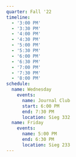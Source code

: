 ```yaml
---
quarter: Fall '22
timeline:
  - '3:00 PM'
  - '3:30 PM'
  - '4:00 PM'
  - '4:30 PM'
  - '5:00 PM'
  - '5:30 PM'
  - '6:00 PM'
  - '6:30 PM'
  - '7:00 PM'
  - '7:30 PM'
  - '8:00 PM'
schedule:
  name: Wednesday
    events:
      name: Journal Club
      start: 6:00 PM
      end: 7:30 PM
      location: Sieg 332
  name: Friday
    events:
      name: 5:00 PM
      end: 6:30 PM
      location: Sieg 233
---
```


